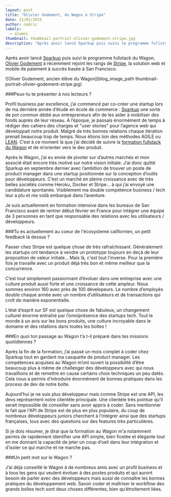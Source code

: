 ```yaml
---
layout: post
title: "Olivier Godement, du Wagon à Stripe"
date: 21/01/2015
author: cedric
labels:
  - alumni
thumbnail: thumbnail-portrait-olivier-godement-stripe.jpg
description: "Après avoir lancé Sparkup puis suivi le programme fullstack du Wagon, Olivier Godement à récemment rejoint les rangs de Stripe, la solution web et mobile de paiement à succès basée à San Francisco."
---
```


Après avoir lancé [Sparkup](http://www.sparkup.fr/) puis suivi le programme fullstack du Wagon, [Olivier Godement](https://twitter.com/oliviergodement) à récemment rejoint les rangs de [Stripe](https://stripe.com/), la solution web et mobile de paiement à succès basée à San Francisco.

![Oliver Godement, ancien élève du Wagon](blog_image_path thumbnail-portrait-olivier-godement-stripe.jpg)

###Peux-tu te présenter à nos lecteurs ?

Profil business par excellence, j’ai commencé par co-créer une startup lors de ma dernière année d’étude en école de commerce : [Sparkup](http://www.sparkup.fr/) une sorte de pot commun dédié aux entrepreneurs afin de les aider à mobiliser des fonds auprès de leur réseau. A l’époque, je passais énormément de temps à rédiger des cahiers des charges et "user stories" pour l’agence web qui développait notre produit. Malgré de très bonnes relations chaque itération prenait beaucoup trop de temps. Nous étions loin des méthodes AGILE ou [LEAN](http://www.lewagon.org/blog/debuter-big-data-lean-enterprise). C’est à ce moment là que j’ai décidé de suivre la [formation fullstack du Wagon](http://www.lewagon.org/programme) et de m’orienter vers le dev produit.

Après le Wagon, j’ai eu envie de pivoter sur d’autres marchés et mon associé était encore très motivé sur notre vision initiale. J’ai donc quitté Sparkup en septembre dernier avec l’ambition de trouver un poste de product manager dans une startup positionnée sur la conception d’outils pour développeurs. C’est un marché en pleine croissance avec de très belles sociétés comme Heroku, Docker et Stripe… à qui j’ai envoyé une candidature spontanée. Visiblement ma double compétence business / tech leur a plu et me voilà embarqué dans l’aventure.

Je suis actuellement en formation intensive dans les bureaux de San Francisco avant de rentrer début février en France pour intégrer une équipe de 3 personnes en tant que responsable des relations avec les utilisateurs / développeurs.

###Tu es actuellement au coeur de l'écosysteme californien, un petit feedback là dessus ?

Passer chez Stripe est quelque chose de très rafraîchissant. Généralement les startups ont tendance à vendre un prototype toujours en deçà de leur proposition de valeur initiale... Mais là, c'est tout l'inverse. Pour la première fois je travaille avec un produit déjà très bon et même meilleur que la concurrence.

C’est tout simplement passionnant d’évoluer dans une entreprise avec une culture produit aussi forte et une croissance de cette ampleur. Nous sommes environ 160 avec près de 100 dévelopeurs. Le nombre d’employés double chaque année avec un nombre d’utilisateurs et de transactions qui croît de manière exponentielle.

L’état d’esprit sur SF est quelque chose de fabuleux, un changement culturel énorme entraîné par l’omniprésence des startups tech. Tout le monde à un avis sur les bons produits, une culture incroyable dans le domaine et des relations dans toutes les boîtes !

###En quoi ton passage au Wagon t’a t-il préparé dans tes missions quotidiennes ?

Après la fin de la formation, j’ai passé un mois complet à coder chez Sparkup tout en gardant ma casquette de product manager. Les compétences acquises au Wagon m’ont ouvert la possibilité d’être beaucoup plus à même de challenger des développeurs avec qui nous travaillions et de remettre en cause certains choix techniques un peu datés. Cela nous a permis d’introduire énormément de bonnes pratiques dans les process de dev de notre boîte.

Aujourd’hui je ne suis plus développeur mais comme Stripe est une API, les devs représentent notre clientèle principale. Une clientèle très pointue qu’il serait impossible de conseiller sans avoir appris à coder. Sans mentionner le fait que l'API de Stripe est de plus en plus populaire, du coup de nombreux développeurs juniors cherchent à l’intégrer ainsi que des startups françaises, tous avec des questions sur des features très particulières.

Si je dois résumer, je dirai que la formation au Wagon m'a notamment permis de rapidement identifier une API simple, bien ficelée et élégante tout en me donnant la capacité de jeter un coup d’oeil dans leur intégration et d’isoler ce qui marche et ne marche pas.

###Un petit mot sur le Wagon ?

J’ai déjà conseillé le Wagon à de nombreux amis avec un profil business et à tous les gens qui veulent évoluer à des postes produits et qui auront besoin de parler avec des développeurs mais aussi de connaître les bonnes pratiques du développement web. Savoir coder et maîtriser le workflow des grands boîtes tech sont deux choses différentes, bien qu’étroitement liées.
